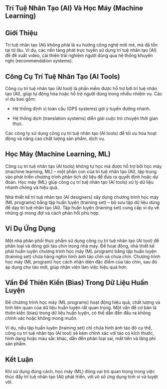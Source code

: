 ## Trí Tuệ Nhân Tạo (AI) Và Học Máy (Machine Learning)

## Giới Thiệu

Trí tuệ nhân tạo (AI) không phải là xu hướng công nghệ mới mẻ, mà đã tồn tại từ lâu. Ví dụ, các nền tảng phát trực tuyến sử dụng trí tuệ nhân tạo (AI) để đề xuất video, cải thiện trải nghiệm người dùng qua hệ thống khuyến nghị (recommendation systems).

## Công Cụ Trí Tuệ Nhân Tạo (AI Tools)

Công cụ trí tuệ nhân tạo (AI tool) là phần mềm được hỗ trợ bởi trí tuệ nhân tạo (AI), giúp tự động hóa hoặc hỗ trợ người dùng trong nhiều nhiệm vụ. Các ví dụ bao gồm:

- Hệ thống định vị toàn cầu (GPS systems) gợi ý tuyến đường nhanh.
    
- Hệ thống dịch (translation systems) diễn giải cuộc trò chuyện thời gian thực.
    

Các công ty sử dụng công cụ trí tuệ nhân tạo (AI tools) để tối ưu hóa hoạt động và nâng cao chất lượng sản phẩm, dịch vụ.

## Học Máy (Machine Learning, ML)

Công cụ trí tuệ nhân tạo (AI tools) không tự học mà được hỗ trợ bởi học máy (machine learning, ML) – một phần con của trí tuệ nhân tạo (AI), tập trung vào phát triển chương trình phân tích dữ liệu để đưa ra quyết định hoặc dự đoán. Học máy (ML) giúp công cụ trí tuệ nhân tạo (AI tools) xử lý dữ liệu nhanh chóng và hiệu quả.

Nhà thiết kế trí tuệ nhân tạo (AI designers) xây dựng chương trình học máy (ML programs) bằng tập huấn luyện (training set) – bộ sưu tập dữ liệu dùng để dạy trí tuệ nhân tạo (AI). Tập huấn luyện (training set) cung cấp ví dụ về những gì mong đợi và cách phản hồi phù hợp.

## Ví Dụ Ứng Dụng

Một nhà phân phối thực phẩm sử dụng công cụ trí tuệ nhân tạo (AI tool) để phân loại và đóng gói táo chín trong nhà máy. Để hoạt động, nhà thiết kế phải huấn luyện chương trình học máy (ML program) bằng tập huấn luyện (training set) chứa hàng nghìn hình ảnh táo chín và chưa chín. Chương trình học máy (ML program) học cách nhận diện đặc điểm của táo chín, sau đó áp dụng cho táo mới, giúp nhân viên làm việc hiệu quả hơn.

## Vấn Đề Thiên Kiến (Bias) Trong Dữ Liệu Huấn Luyện

Để chương trình học máy (ML programs) hoạt động hiệu quả, chất lượng và tính liên quan của dữ liệu huấn luyện rất quan trọng. Một vấn đề cơ bản là thiên kiến (bias) trong dữ liệu huấn luyện, có thể dẫn đến đầu ra không chính xác hoặc không mong muốn.

Ví dụ, nếu tập huấn luyện (training set) chỉ chứa hình ảnh táo đỏ cụ thể, công cụ trí tuệ nhân tạo (AI tool) sẽ kém chính xác với táo có kích thước, hình dạng hoặc màu sắc khác, dẫn đến phân loại sai, mất tiền và lãng phí sản phẩm.

## Kết Luận

Khi sử dụng đúng cách, học máy (ML) đóng vai trò quan trọng trong việc thúc đẩy trí tuệ nhân tạo (AI) phát triển, với vô số ứng dụng tinh vi và tuyệt vời.